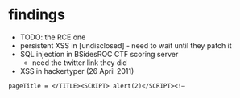 # findings
* TODO: the RCE one
* persistent XSS in [undisclosed] - need to wait until they patch it
* SQL injection in BSidesROC CTF scoring server
  * need the twitter link they did
* XSS in hackertyper (26 April 2011)
```
pageTitle = </TITLE><SCRIPT> alert(2)</SCRIPT><!–
```
